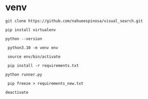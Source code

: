 # venv
``` git clone https://github.com/nahueespinosa/visual_search.git ```

``` pip install virtualenv ```

``` python --version ```

``` python3.10 -m venv env```

``` source env/bin/activate```

``` pip install -r requirements.txt```

``` python runner.py ```

``` pip freeze > requirements_new.txt```

``` deactivate ```
